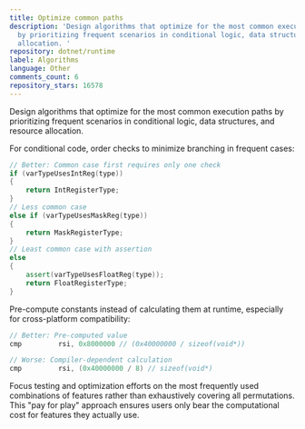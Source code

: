 ```yaml
---
title: Optimize common paths
description: 'Design algorithms that optimize for the most common execution paths
  by prioritizing frequent scenarios in conditional logic, data structures, and resource
  allocation. '
repository: dotnet/runtime
label: Algorithms
language: Other
comments_count: 6
repository_stars: 16578
---
```


Design algorithms that optimize for the most common execution paths by prioritizing frequent scenarios in conditional logic, data structures, and resource allocation. 

For conditional code, order checks to minimize branching in frequent cases:

```cpp
// Better: Common case first requires only one check
if (varTypeUsesIntReg(type))
{
    return IntRegisterType;
}
// Less common case
else if (varTypeUsesMaskReg(type))
{
    return MaskRegisterType;
}
// Least common case with assertion
else
{
    assert(varTypeUsesFloatReg(type));
    return FloatRegisterType;
}
```

Pre-compute constants instead of calculating them at runtime, especially for cross-platform compatibility:

```cpp
// Better: Pre-computed value
cmp         rsi, 0x8000000 // (0x40000000 / sizeof(void*))

// Worse: Compiler-dependent calculation
cmp         rsi, (0x40000000 / 8) // sizeof(void*)
```

Focus testing and optimization efforts on the most frequently used combinations of features rather than exhaustively covering all permutations. This "pay for play" approach ensures users only bear the computational cost for features they actually use.
